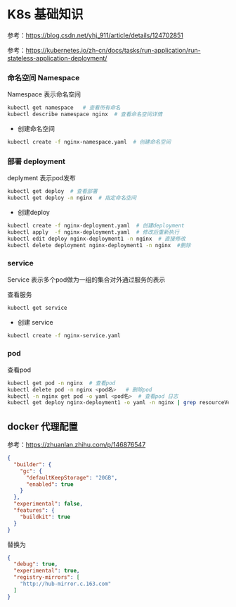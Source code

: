 # K8s 基础知识


参考：https://blog.csdn.net/yhj_911/article/details/124702851

参考：https://kubernetes.io/zh-cn/docs/tasks/run-application/run-stateless-application-deployment/

### 命名空间 Namespace

Namespace 表示命名空间

```bash
kubectl get namespace   # 查看所有命名
kubectl describe namespace nginx  # 查看命名空间详情
```

* 创建命名空间

```bash
kubectl create -f nginx-namespace.yaml  # 创建命名空间
```

### 部署 deployment

deplyment 表示pod发布

```bash
kubectl get deploy  # 查看部署
kubectl get deploy -n nginx  # 指定命名空间
```

* 创建deploy

```bash
kubectl create -f nginx-deployment.yaml  # 创建deployment
kubectl apply  -f nginx-deployment.yaml  # 修改后重新执行
kubectl edit deploy nginx-deployment1 -n nginx  # 直接修改
kubectl delete deployment nginx-deployment1 -n nginx  #删除
```


### service

Service 表示多个pod做为一组的集合对外通过服务的表示

查看服务

```bash
kubectl get service 
```

* 创建 service

```bash
kubectl create -f nginx-service.yaml
```

### pod 

查看pod

```bash
kubectl get pod -n nginx  # 查看pod
kubectl delete pod -n nginx <pod名>   # 删除pod
kubectl -n nginx get pod -o yaml <pod名>  # 查看pod 日志
kubectl get deploy nginx-deployment1 -o yaml -n nginx | grep resourceVersion   # 查看版本
```


## docker 代理配置

参考：https://zhuanlan.zhihu.com/p/146876547

```json
{
  "builder": {
    "gc": {
      "defaultKeepStorage": "20GB",
      "enabled": true
    }
  },
  "experimental": false,
  "features": {
    "buildkit": true
  }
}
```

替换为

```json
{
  "debug": true,
  "experimental": true,
  "registry-mirrors": [
    "http://hub-mirror.c.163.com"
  ]
}
```